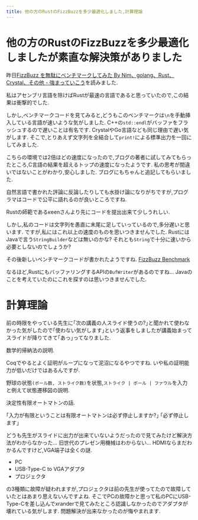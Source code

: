 ```yaml
---
title: 他の方のRustのFizzBuzzを多少最適化しました,計算理論
---
```


# 他の方のRustのFizzBuzzを多少最適化しましたが素直な解決策がありました

昨日[FizzBuzz を無駄にベンチマークしてみた By Nim、golang、Rust、Crystal、その他 - 強まっていこう](http://wolfbash.hateblo.jp/entry/2017/07/25/232027)を読みました.

私はアセンブリ言語を除けばRustが最速の言語であると思っていたので,この結果は衝撃的でした.

しかし,ベンチマークコードを見てみると,どうもこのベンチマークは`\n`を手動挿入している言語が速いような気がしました.
C++の`std::endl`がバッファをフラッシュするので遅いことは有名です.
CrystalやGo言語なども同じ理由で遅い気がします.
そこで,とりあえず文字列を全結合して`print!`による標準出力を一回にしてみました.

<script src="https://gist.github.com/ncaq/b3c694957206ee2a1ed52f4c197b2b5d.js"></script>

こちらの環境では2倍ほどの速度になったので,ブログの著者に試してみてもらったところ,C言語の結果を超えるトップの速度になったようです.
私の思考が間違いではないことがわかり,安心しました.
ブログにもちゃんと追記してもらいました.

自然言語で書かれた評論に反論したりしても水掛け論になりがちですが,プログラマはコードで公平に語れるのが良いところですね.

Rustの師範であるκeenさんより先にコードを提出出来て少しうれしい.

しかし,私のコードは文字列を愚直に末尾に足していっているので,多分遅いと思います.
ですが,私にはこれ以上の速度のものを思いつきませんでした.
RustにはJavaで言う`StringBuilder`などは無いのかな?
それとも`String`で十分に速いから必要としないのでしょうか?

その後新しいベンチマークコードが書かれたようですね.
[FizzBuzz Benchmark](https://gist.github.com/siphilia/5768672f3c22bf124176b5f2ee3a0a41)

なるほど,RustにもバッファリングするAPIの`BufWriter`があるのですね…
Javaのことを考えていたのにこれを探すのは思いつきませんでした.

# 計算理論

前の時限をやっている先生に｢次の講義の人スライド使うの?｣と聞かれて使わなかった気がしたので｢使わない気がします｣という返事をしましたが講義始まってスライドが降りてきて｢あっ｣ってなりました.

数学的帰納法の説明.

Coqでやるとよく証明がループになって泥沼になるやつですね.
いや私の証明能力が低いだけではあるんですが.

野球の状態`(ボール数, ストライク数)`を状態,`ストライク | ボール | ファウル`を入力と例えて状態遷移図の説明.

決定性有限オートマトンの話.

｢入力が有限ということは有限オートマトンは必ず停止しますか?｣
｢必ず停止します｣

どうも先生がスライドに出力が出来ていないようだったので見てみたけど解決方法がわからなかった…
旧世代のプレゼン用機械はわからない…
HDMIならまだわかるんですけど,VGA端子は全くの謎.

* PC
* USB-Type-C to VGAアダプタ
* プロジェクタ

の3種類に故障が疑われますが,プロジェクタは前の先生が使ってたので故障していたとはあまり思えないんですよね.
そこでPCの故障かと思って私のPCにUSB-Type-Cを差し込んでxranderで見てみたところ認識しなかったのでアダプタが壊れている気がします.
問題解決が出来なかったのが悔やまれます.
